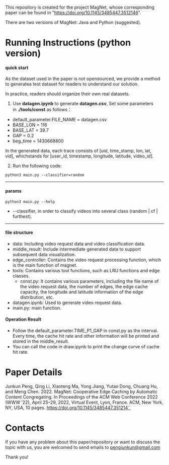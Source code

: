 This repository is created for the project MagNet, whose corresponding paper can be found in "https://doi.org/10.1145/3485447.3512146".



There are two versions of MagNet: Java and Python (suggested).

# Running Instructions (python version)

#### quick start

As the dataset used in the paper is not opensourced, we provide a method to generatea test dataset for readers to understand our solution.

In practice, readers should organize their own real datasets.

1. Use **datagen.ipynb** to generate **datagen.csv**, Set some parameters in **./tools/const** as follows：
- default_parameter.FILE_NAME = datagen.csv
- BASE_LON = 116
- BASE_LAT = 39.7
- GAP = 0.2
- beg_time = 1430668800

In the generated data, each trace consists of [uid, time_stamp, lon, lat, vid], whichstands for [user_id, timestamp, longitude, latitude, video_id].

2. Run the following code:

`python3 main.py --classifier=random`

---

#### params

`python3 main.py --help`

- --classifier, in order to classify videos into several class (random | cf | furthest).

---

#### file structure

- data: Including video request data and video classification data.
- middle_result: Include intermediate generated data to support subsequent data visualization.
- edge_controller: Contains the video request processing function, which is the main function of magnet.
- tools: Contains various tool functions, such as LRU functions and edge classes.
  - const.py: It contains various parameters, including the file name of the video request data, the number of edges, the edge cache capacity, the longitude and latitude information of the edge distribution, etc.
- datagen.ipynb: Used to generate video request data.
- main.py: main function.

#### Operation Result

- Follow the default_parameter.TIME_P1_GAP in const.py as the interval. Every time, the cache hit rate and other information will be printed and stored in the middle_result.
- You can call the code in draw.ipynb to print the change curve of cache hit rate.

# Paper Details

Junkun Peng, Qing Li, Xiaoteng Ma, Yong Jiang, Yutao Dong, Chuang Hu,
and Meng Chen. 2022. MagNet: Cooperative Edge Caching by Automatic
Content Congregating. In Proceedings of the ACM Web Conference 2022
(WWW ’22), April 25–29, 2022, Virtual Event, Lyon, France. ACM, New York,
NY, USA, 10 pages. https://doi.org/10.1145/3485447.351214``

# Contacts

If you have any problem about this paper/repository or want to discuss the topic with us, you are welcomed to send emails to pengjunkun@gmail.com

Thank you!
